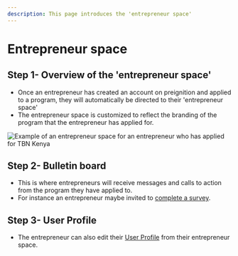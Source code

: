 ```yaml
---
description: This page introduces the 'entrepreneur space'
---
```


# Entrepreneur space

## Step 1- Overview of the 'entrepreneur space'

* Once an entrepreneur has created an account on preignition and applied to a program, they will automatically be directed to their 'entrepreneur space'
* The entrepreneur space is customized to reflect the branding of the program that the entrepreneur has applied for.

![Example of an entrepreneur space for an entrepreneur who has applied for TBN Kenya](<../.gitbook/assets/image\_guide (41).png>)

## Step 2- Bulletin board

* This is where entrepreneurs will receive messages and calls to action from the program they have applied to.
* For instance an entrepreneur maybe invited to [complete a survey](completing-a-survey.md).

## Step 3- User Profile

* The entrepreneur can also edit their [User Profile](user-profile.md) from their entrepreneur space.

